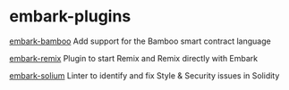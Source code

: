 # embark-plugins


[embark-bamboo](https://www.npmjs.com/package/embark-bamboo)
Add support for the Bamboo smart contract language

[embark-remix](https://www.npmjs.com/package/embark-remix)
Plugin to start Remix and Remix directly with Embark

[embark-solium](https://www.npmjs.com/package/embark-solium)
Linter to identify and fix Style & Security issues in Solidity
